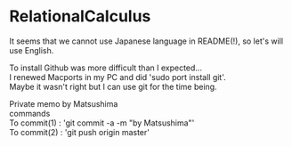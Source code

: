 # RelationalCalculus
It seems that we cannot use Japanese language in README(!),
so let's will use English.

To install Github was more difficult than I expected...  
I renewed Macports in my PC and did 'sudo port install git'.  
Maybe it wasn't right but I can use git for the time being.

Private memo by Matsushima  
commands  
To commit(1) : 'git commit -a -m "by Matsushima"'  
To commit(2) : 'git push origin master'